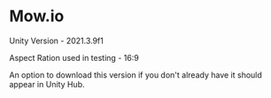 # Mow.io
Unity Version - 2021.3.9f1

Aspect Ration used in testing - 16:9

An option to download this version if you don't already have it should appear in Unity Hub.


